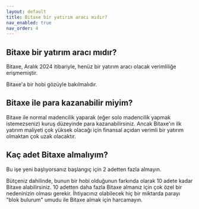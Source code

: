 ```yaml
---
layout: default
title: Bitaxe bir yatırım aracı mıdır?
nav_enabled: true
nav_order: 4
---
```


## Bitaxe bir yatırım aracı mıdır?

Bitaxe, Aralık 2024 itibariyle, henüz bir yatırım aracı olacak verimliliğe erişmemiştir.

Bitaxe'a bir hobi gözüyle bakılmalıdır.

## Bitaxe ile para kazanabilir miyim?

Bitaxe ile normal madencilik yaparak (eğer solo madencilik yapmak istemezseniz) kuruş düzeyinde para kazanabilirsiniz. Ancak Bitaxe'ın ilk yatırım maliyeti çok yüksek olacağı için finansal açıdan verimli bir yatırım olmaktan çok uzak olacaktır.

## Kaç adet Bitaxe almalıyım?

Bu işe yeni başlıyorsanız başlangıç için 2 adetten fazla almayın.

Bütçeniz dahilinde, bunun bir hobi olduğunun farkında olarak 10 adete kadar Bitaxe alabilirsiniz. 10 adetten daha fazla Bitaxe almanız için çok özel bir nedeninizin olması gerekir. İhtiyacınız olabilecek hiç bir miktarda parayı "blok bulurum" umudu ile Bitaxe almak için harcamayın.
